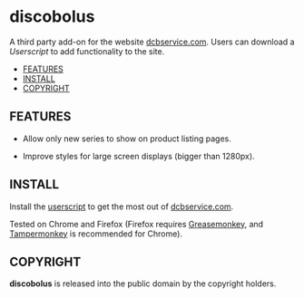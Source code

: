 # discobolus

A third party add-on for the website [dcbservice.com][]. Users can download a
*Userscript* to add functionality to the site.

- [FEATURES](#features)
- [INSTALL](#install)
- [COPYRIGHT](#copyright)

## FEATURES

- Allow only new series to show on product listing pages.

- Improve styles for large screen displays (bigger than 1280px).

## INSTALL

Install the [userscript][] to get the most out of [dcbservice.com][].

Tested on Chrome and Firefox (Firefox requires [Greasemonkey][], and
[Tampermonkey][] is recommended for Chrome).

## COPYRIGHT

**discobolus** is released into the public domain by the copyright holders.

[dcbservice.com]: https://dcbservice.com
[userscript]: https://cdn.jsdelivr.net/gh/triple-j/discobolus/dist/userscript.js
[Greasemonkey]: http://www.greasespot.net/
[Tampermonkey]: http://tampermonkey.net/